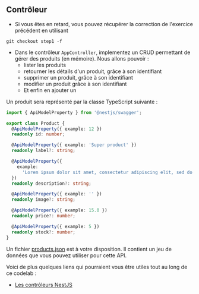 ## Contrôleur

* Si vous êtes en retard, vous pouvez récupérer la correction de l'exercice précédent en utilisant

```
git checkout step1 -f
```

* Dans le contrôleur `AppController`, implementez un CRUD permettant de gérer des produits (en mémoire). Nous allons pouvoir :
  - lister les produits
  - retourner les détails d'un produit, grâce à son identifiant
  - supprimer un produit, grâce à son identifiant
  - modifier un produit grâce à son identifiant
  - Et enfin en ajouter un

Un produit sera représenté par la classe TypeScript suivante : 

```typescript
import { ApiModelProperty } from '@nestjs/swagger';

export class Product {
  @ApiModelProperty({ example: 12 })
  readonly id: number;

  @ApiModelProperty({ example: 'Super product' })
  readonly label?: string;

  @ApiModelProperty({
    example:
      'Lorem ipsum dolor sit amet, consectetur adipiscing elit, sed do eiusmod tempor ...',
  })
  readonly description?: string;

  @ApiModelProperty({ example: '' })
  readonly image?: string;

  @ApiModelProperty({ example: 15.0 })
  readonly price?: number;

  @ApiModelProperty({ example: 5 })
  readonly stock?: number;
}
```

Un fichier [products.json](https://github.com/T3kstiil3/codelab-nestjs-corrections/blob/master/static/data/products.json) est à votre disposition. Il contient un jeu de données que vous pouvez utiliser pour cette API. 

Voici de plus quelques liens qui pourraient vous être utiles tout au long de ce codelab :

- [Les contrôleurs NestJS](https://docs.nestjs.com/controllers)


